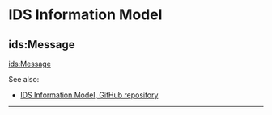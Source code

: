 # IDS Information Model

## ids:Message

[ids:Message](./Message/.README.md)


See also:

- [IDS Information Model, GitHub repository](https://github.com/International-Data-Spaces-Association/InformationModel/blob/develop/README.md)

---
